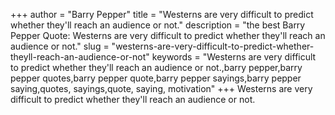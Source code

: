 +++
author = "Barry Pepper"
title = "Westerns are very difficult to predict whether they'll reach an audience or not."
description = "the best Barry Pepper Quote: Westerns are very difficult to predict whether they'll reach an audience or not."
slug = "westerns-are-very-difficult-to-predict-whether-theyll-reach-an-audience-or-not"
keywords = "Westerns are very difficult to predict whether they'll reach an audience or not.,barry pepper,barry pepper quotes,barry pepper quote,barry pepper sayings,barry pepper saying,quotes, sayings,quote, saying, motivation"
+++
Westerns are very difficult to predict whether they'll reach an audience or not.
